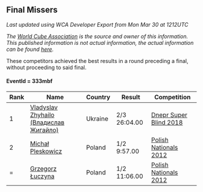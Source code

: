 ## Final Missers

*Last updated using WCA Developer Export from Mon Mar 30 at 1212UTC*

*The [World Cube Association](https://www.worldcubeassociation.org) is the source and owner of this information. This published information is not actual information, the actual information can be found [here](https://www.worldcubeassociation.org/results).*

These competitors achieved the best results in a round preceding a final, without proceeding to said final.

#### EventId = 333mbf

|Rank|Name|Country|Result|Competition|  
|--|--|--|--|--|  
|1|[Vladyslav Zhyhailo (Владислав Жигайло)](https://www.worldcubeassociation.org/persons/2013ZHYH01)|Ukraine|2/3 26:04.00|[Dnepr Super Blind 2018](https://www.worldcubeassociation.org/competitions/DneprSuperBlind2018/results/all?event=333mbf)|  
|2|[Michał Pleskowicz](https://www.worldcubeassociation.org/persons/2009PLES01)|Poland|1/2 9:57.00|[Polish Nationals 2012](https://www.worldcubeassociation.org/competitions/PolishNationals2012/results/all?event=333mbf)|  
|=|[Grzegorz Łuczyna](https://www.worldcubeassociation.org/persons/2005LUCZ01)|Poland|1/2 11:06.00|[Polish Nationals 2012](https://www.worldcubeassociation.org/competitions/PolishNationals2012/results/all?event=333mbf)|  
